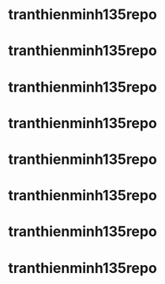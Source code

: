 # tranthienminh135repo
# tranthienminh135repo
# tranthienminh135repo
# tranthienminh135repo
# tranthienminh135repo
# tranthienminh135repo
# tranthienminh135repo
# tranthienminh135repo
